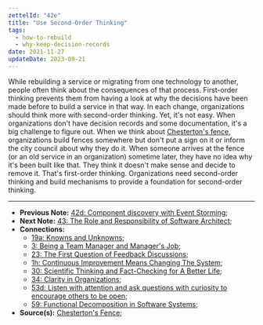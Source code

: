 ```yaml
---
zettelId: "42e"
title: "Use Second-Order Thinking"
tags:
  - how-to-rebuild
  - why-keep-decision-records
date: 2021-11-27
updateDate: 2023-09-21
---
```


While rebuilding a service or migrating from one technology to another, people often think about the consequences of that process. First-order thinking prevents them from having a look at why the decisions have been made before to build a service in that way. In each change, organizations should think more with second-order thinking. Yet, it's not easy. When organizations don't have decision records and some documentation, it's a big challenge to figure out. When we think about [Chesterton's fence](/chestertons-fence/), organizations build fences somewhere but don't put a sign on it or inform the city council about why they do it. When someone arrives at the fence (or an old service in an organization) sometime later, they have no idea why it's been built like that. They think it doesn't make sense and decide to remove it. That's first-order thinking. Organizations need second-order thinking and build mechanisms to provide a foundation for second-order thinking.

---

- **Previous Note:** [42d: Component discovery with Event Storming](/notes/42d/);
- **Next Note:** [43: The Role and Responsibility of Software Architect](/notes/43/);
- **Connections:**
  - [19a: Knowns and Unknowns](/notes/19a/);
  - [3: Being a Team Manager and Manager's Job](/notes/3/);
  - [23: The First Question of Feedback Discussions](/notes/23/);
  - [1h: Continuous Improvement Means Changing The System](/notes/1h/);
  - [30: Scientific Thinking and Fact-Checking for A Better Life](/notes/30/);
  - [34: Clarity in Organizations](/notes/34/);
  - [53d: Listen with attention and ask questions with curiosity to encourage others to be open](/notes/53d/);
  - [59: Functional Decomposition in Software Systems](/notes/59/);
- **Source(s):** [Chesterton's Fence](https://fs.blog/chestertons-fence/);
